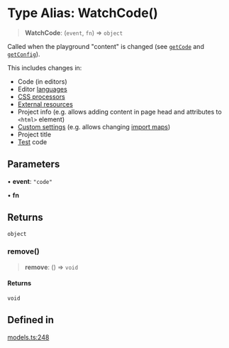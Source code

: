 # Type Alias: WatchCode()

> **WatchCode**: (`event`, `fn`) => `object`

Called when the playground "content" is changed (see [`getCode`](https://livecodes.io/docs/sdk/js-ts#getcode) and [`getConfig`](https://livecodes.io/docs/sdk/js-ts#getcode)).

This includes changes in:
- Code (in editors)
- Editor [languages](https://livecodes.io/docs/languages/)
- [CSS processors](https://livecodes.io/docs/features/css#css-processors)
- [External resources](https://livecodes.io/docs/features/external-resources)
- Project info (e.g. allows adding content in page head and attributes to `<html>` element)
- [Custom settings](https://livecodes.io/docs/advanced/custom-settings) (e.g. allows changing [import maps](https://livecodes.io/docs/features/module-resolution#custom-module-resolution))
- Project title
- [Test](https://livecodes.io/docs/features/tests) code

## Parameters

• **event**: `"code"`

• **fn**

## Returns

`object`

### remove()

> **remove**: () => `void`

#### Returns

`void`

## Defined in

[models.ts:248](https://github.com/live-codes/livecodes/blob/dd47937033b0f6a7246cbcc91dba5ba09e233513/src/sdk/models.ts#L248)